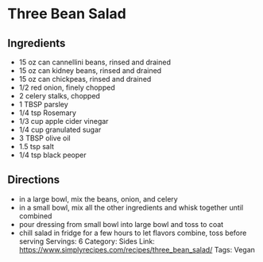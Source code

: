 # Three Bean Salad
## Ingredients
- 15 oz can cannellini beans, rinsed and drained
- 15 oz can kidney beans, rinsed and drained
- 15 oz can chickpeas, rinsed and drained
- 1/2 red onion, finely chopped
- 2 celery stalks, chopped
- 1 TBSP parsley
- 1/4 tsp Rosemary
- 1/3 cup apple cider vinegar
- 1/4 cup granulated sugar
- 3 TBSP olive oil
- 1.5 tsp salt
- 1/4 tsp black peoper
## Directions
- in a large bowl, mix the beans, onion, and celery
- in a small bowl, mix all the other ingredients and whisk together until combined
- pour dressing from small bowl into large bowl and toss to coat
- chill salad in fridge for a few hours to let flavors combine, toss before serving
Servings: 6
Category: Sides
Link: https://www.simplyrecipes.com/recipes/three_bean_salad/
Tags: Vegan
